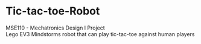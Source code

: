 # Tic-tac-toe-Robot
MSE110 - Mechatronics Design I Project <br/>
Lego EV3 Mindstorms robot that can play tic-tac-toe against human players
